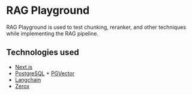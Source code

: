 # RAG Playground
RAG Playground is used to test chunking, reranker, and other techniques while implementing the RAG pipeline.

## Technologies used
- [Next.js](https://nextjs.org)
- [PostgreSQL](https://www.postgresql.org/) + [PGVector](https://github.com/pgvector/pgvector)
- [Langchain](https://js.langchain.com/docs/introduction/)
- [Zerox](https://github.com/getomni-ai/zerox)
